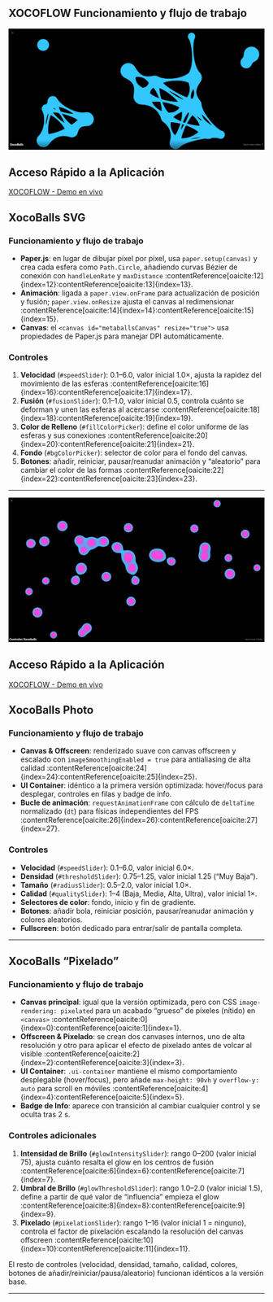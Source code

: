 ## XOCOFLOW Funcionamiento y flujo de trabajo

![XOCOBALLS](xocoballs.jpg)



## Acceso Rápido a la Aplicación
[XOCOFLOW - Demo en vivo](https://xococode.github.io/xocoballs/xocoballs-svg.html)



## XocoBalls SVG

### Funcionamiento y flujo de trabajo  
- **Paper.js**: en lugar de dibujar píxel por píxel, usa `paper.setup(canvas)` y crea cada esfera como `Path.Circle`, añadiendo curvas Bézier de conexión con `handleLenRate` y `maxDistance` :contentReference[oaicite:12]{index=12}:contentReference[oaicite:13]{index=13}.  
- **Animación**: ligada a `paper.view.onFrame` para actualización de posición y fusión; `paper.view.onResize` ajusta el canvas al redimensionar :contentReference[oaicite:14]{index=14}:contentReference[oaicite:15]{index=15}.  
- **Canvas**: el `<canvas id="metaballsCanvas" resize="true">` usa propiedades de Paper.js para manejar DPI automáticamente.

### Controles  
1. **Velocidad** (`#speedSlider`): 0.1–6.0, valor inicial 1.0×, ajusta la rapidez del movimiento de las esferas :contentReference[oaicite:16]{index=16}:contentReference[oaicite:17]{index=17}.  
2. **Fusión** (`#fusionSlider`): 0.1–1.0, valor inicial 0.5, controla cuánto se deforman y unen las esferas al acercarse :contentReference[oaicite:18]{index=18}:contentReference[oaicite:19]{index=19}.  
3. **Color de Relleno** (`#fillColorPicker`): define el color uniforme de las esferas y sus conexiones :contentReference[oaicite:20]{index=20}:contentReference[oaicite:21]{index=21}.  
4. **Fondo** (`#bgColorPicker`): selector de color para el fondo del canvas.  
5. **Botones**: añadir, reiniciar, pausar/reanudar animación y “aleatorio” para cambiar el color de las formas :contentReference[oaicite:22]{index=22}:contentReference[oaicite:23]{index=23}.

---

![XOCOBALLS](xocoballs1.jpg)

## Acceso Rápido a la Aplicación
[XOCOFLOW - Demo en vivo](https://xococode.github.io/xocoballs/index.html)

## XocoBalls Photo

### Funcionamiento y flujo de trabajo  
- **Canvas & Offscreen**: renderizado suave con canvas offscreen y escalado con `imageSmoothingEnabled = true` para antialiasing de alta calidad :contentReference[oaicite:24]{index=24}:contentReference[oaicite:25]{index=25}.  
- **UI Container**: idéntico a la primera versión optimizada: hover/focus para desplegar, controles en filas y badge de info.  
- **Bucle de animación**: `requestAnimationFrame` con cálculo de `deltaTime` normalizado (`dt`) para físicas independientes del FPS :contentReference[oaicite:26]{index=26}:contentReference[oaicite:27]{index=27}.

### Controles  
- **Velocidad** (`#speedSlider`): 0.1–6.0, valor inicial 6.0×.  
- **Densidad** (`#thresholdSlider`): 0.75–1.25, valor inicial 1.25 (“Muy Baja”).  
- **Tamaño** (`#radiusSlider`): 0.5–2.0, valor inicial 1.0×.  
- **Calidad** (`#qualitySlider`): 1–4 (Baja, Media, Alta, Ultra), valor inicial 1×.  
- **Selectores de color**: fondo, inicio y fin de gradiente.  
- **Botones**: añadir bola, reiniciar posición, pausar/reanudar animación y colores aleatorios.  
- **Fullscreen**: botón dedicado para entrar/salir de pantalla completa.

---

## XocoBalls “Pixelado”

### Funcionamiento y flujo de trabajo  
- **Canvas principal**: igual que la versión optimizada, pero con CSS `image-rendering: pixelated` para un acabado “grueso” de píxeles (nítido) en `<canvas>` :contentReference[oaicite:0]{index=0}:contentReference[oaicite:1]{index=1}.  
- **Offscreen & Pixelado**: se crean dos canvases internos, uno de alta resolución y otro para aplicar el efecto de pixelado antes de volcar al visible :contentReference[oaicite:2]{index=2}:contentReference[oaicite:3]{index=3}.  
- **UI Container**: `.ui-container` mantiene el mismo comportamiento desplegable (hover/focus), pero añade `max-height: 90vh` y `overflow-y: auto` para scroll en móviles :contentReference[oaicite:4]{index=4}:contentReference[oaicite:5]{index=5}.  
- **Badge de Info**: aparece con transición al cambiar cualquier control y se oculta tras 2 s.

### Controles adicionales  
1. **Intensidad de Brillo** (`#glowIntensitySlider`): rango 0–200 (valor inicial 75), ajusta cuánto resalta el glow en los centros de fusión :contentReference[oaicite:6]{index=6}:contentReference[oaicite:7]{index=7}.  
2. **Umbral de Brillo** (`#glowThresholdSlider`): rango 1.0–2.0 (valor inicial 1.5), define a partir de qué valor de “influencia” empieza el glow :contentReference[oaicite:8]{index=8}:contentReference[oaicite:9]{index=9}.  
3. **Pixelado** (`#pixelationSlider`): rango 1–16 (valor inicial 1 = ninguno), controla el factor de pixelación escalando la resolución del canvas offscreen :contentReference[oaicite:10]{index=10}:contentReference[oaicite:11]{index=11}.  

El resto de controles (velocidad, densidad, tamaño, calidad, colores, botones de añadir/reiniciar/pausa/aleatorio) funcionan idénticos a la versión base.

---



